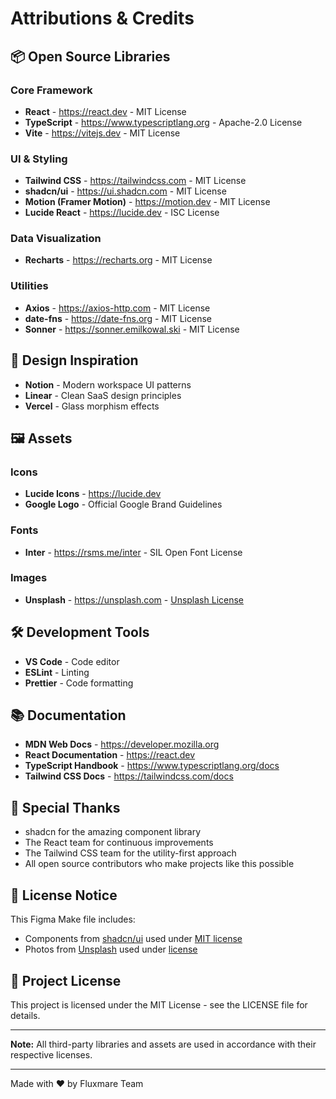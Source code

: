 # Attributions & Credits

## 📦 Open Source Libraries

### Core Framework
- **React** - https://react.dev - MIT License
- **TypeScript** - https://www.typescriptlang.org - Apache-2.0 License
- **Vite** - https://vitejs.dev - MIT License

### UI & Styling
- **Tailwind CSS** - https://tailwindcss.com - MIT License
- **shadcn/ui** - https://ui.shadcn.com - MIT License
- **Motion (Framer Motion)** - https://motion.dev - MIT License
- **Lucide React** - https://lucide.dev - ISC License

### Data Visualization
- **Recharts** - https://recharts.org - MIT License

### Utilities
- **Axios** - https://axios-http.com - MIT License
- **date-fns** - https://date-fns.org - MIT License
- **Sonner** - https://sonner.emilkowal.ski - MIT License

## 🎨 Design Inspiration

- **Notion** - Modern workspace UI patterns
- **Linear** - Clean SaaS design principles
- **Vercel** - Glass morphism effects

## 🖼️ Assets

### Icons
- **Lucide Icons** - https://lucide.dev
- **Google Logo** - Official Google Brand Guidelines

### Fonts
- **Inter** - https://rsms.me/inter - SIL Open Font License

### Images
- **Unsplash** - https://unsplash.com - [Unsplash License](https://unsplash.com/license)

## 🛠️ Development Tools

- **VS Code** - Code editor
- **ESLint** - Linting
- **Prettier** - Code formatting

## 📚 Documentation

- **MDN Web Docs** - https://developer.mozilla.org
- **React Documentation** - https://react.dev
- **TypeScript Handbook** - https://www.typescriptlang.org/docs
- **Tailwind CSS Docs** - https://tailwindcss.com/docs

## 🙏 Special Thanks

- shadcn for the amazing component library
- The React team for continuous improvements
- The Tailwind CSS team for the utility-first approach
- All open source contributors who make projects like this possible

## 📜 License Notice

This Figma Make file includes:
- Components from [shadcn/ui](https://ui.shadcn.com/) used under [MIT license](https://github.com/shadcn-ui/ui/blob/main/LICENSE.md)
- Photos from [Unsplash](https://unsplash.com) used under [license](https://unsplash.com/license)

## 📄 Project License

This project is licensed under the MIT License - see the LICENSE file for details.

---

**Note:** All third-party libraries and assets are used in accordance with their respective licenses.

---

Made with ❤️ by Fluxmare Team
